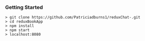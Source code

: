 

### Getting Started
```
> git clone https://github.com/Patriciadburns1/reduxChat-.git
> cd reduxBookApp 
> npm install
> npm start
> localhost:8080
```

